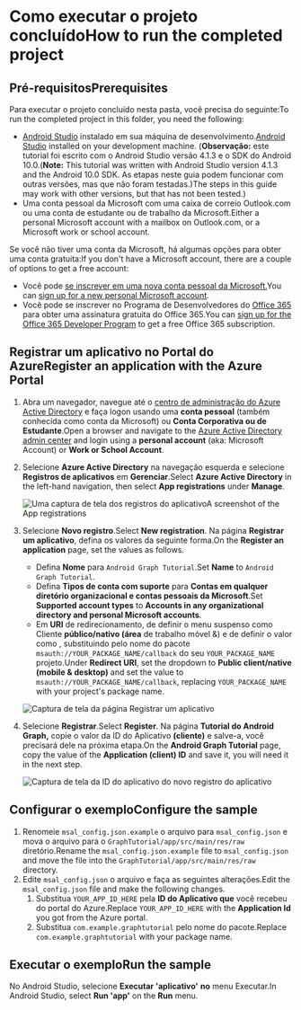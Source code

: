 # <a name="how-to-run-the-completed-project"></a><span data-ttu-id="06752-101">Como executar o projeto concluído</span><span class="sxs-lookup"><span data-stu-id="06752-101">How to run the completed project</span></span>

## <a name="prerequisites"></a><span data-ttu-id="06752-102">Pré-requisitos</span><span class="sxs-lookup"><span data-stu-id="06752-102">Prerequisites</span></span>

<span data-ttu-id="06752-103">Para executar o projeto concluído nesta pasta, você precisa do seguinte:</span><span class="sxs-lookup"><span data-stu-id="06752-103">To run the completed project in this folder, you need the following:</span></span>

- <span data-ttu-id="06752-104">[Android Studio](https://developer.android.com/studio/) instalado em sua máquina de desenvolvimento.</span><span class="sxs-lookup"><span data-stu-id="06752-104">[Android Studio](https://developer.android.com/studio/) installed on your development machine.</span></span> <span data-ttu-id="06752-105">(**Observação:** este tutorial foi escrito com o Android Studio versão 4.1.3 e o SDK do Android 10.0.</span><span class="sxs-lookup"><span data-stu-id="06752-105">(**Note:** This tutorial was written with Android Studio version 4.1.3 and the Android 10.0 SDK.</span></span> <span data-ttu-id="06752-106">As etapas neste guia podem funcionar com outras versões, mas que não foram testadas.)</span><span class="sxs-lookup"><span data-stu-id="06752-106">The steps in this guide may work with other versions, but that has not been tested.)</span></span>
- <span data-ttu-id="06752-107">Uma conta pessoal da Microsoft com uma caixa de correio Outlook.com ou uma conta de estudante ou de trabalho da Microsoft.</span><span class="sxs-lookup"><span data-stu-id="06752-107">Either a personal Microsoft account with a mailbox on Outlook.com, or a Microsoft work or school account.</span></span>

<span data-ttu-id="06752-108">Se você não tiver uma conta da Microsoft, há algumas opções para obter uma conta gratuita:</span><span class="sxs-lookup"><span data-stu-id="06752-108">If you don't have a Microsoft account, there are a couple of options to get a free account:</span></span>

- <span data-ttu-id="06752-109">Você pode [se inscrever em uma nova conta pessoal da Microsoft.](https://signup.live.com/signup?wa=wsignin1.0&rpsnv=12&ct=1454618383&rver=6.4.6456.0&wp=MBI_SSL_SHARED&wreply=https://mail.live.com/default.aspx&id=64855&cbcxt=mai&bk=1454618383&uiflavor=web&uaid=b213a65b4fdc484382b6622b3ecaa547&mkt=E-US&lc=1033&lic=1)</span><span class="sxs-lookup"><span data-stu-id="06752-109">You can [sign up for a new personal Microsoft account](https://signup.live.com/signup?wa=wsignin1.0&rpsnv=12&ct=1454618383&rver=6.4.6456.0&wp=MBI_SSL_SHARED&wreply=https://mail.live.com/default.aspx&id=64855&cbcxt=mai&bk=1454618383&uiflavor=web&uaid=b213a65b4fdc484382b6622b3ecaa547&mkt=E-US&lc=1033&lic=1).</span></span>
- <span data-ttu-id="06752-110">Você pode se inscrever no Programa de Desenvolvedores do [Office 365](https://developer.microsoft.com/office/dev-program) para obter uma assinatura gratuita do Office 365.</span><span class="sxs-lookup"><span data-stu-id="06752-110">You can [sign up for the Office 365 Developer Program](https://developer.microsoft.com/office/dev-program) to get a free Office 365 subscription.</span></span>

## <a name="register-an-application-with-the-azure-portal"></a><span data-ttu-id="06752-111">Registrar um aplicativo no Portal do Azure</span><span class="sxs-lookup"><span data-stu-id="06752-111">Register an application with the Azure Portal</span></span>

1. <span data-ttu-id="06752-112">Abra um navegador, navegue até o [centro de administração do Azure Active Directory](https://aad.portal.azure.com) e faça logon usando uma **conta pessoal** (também conhecida como conta da Microsoft) ou **Conta Corporativa ou de Estudante**.</span><span class="sxs-lookup"><span data-stu-id="06752-112">Open a browser and navigate to the [Azure Active Directory admin center](https://aad.portal.azure.com) and login using a **personal account** (aka: Microsoft Account) or **Work or School Account**.</span></span>

1. <span data-ttu-id="06752-113">Selecione **Azure Active Directory** na navegação esquerda e selecione **Registros de aplicativos** em **Gerenciar**.</span><span class="sxs-lookup"><span data-stu-id="06752-113">Select **Azure Active Directory** in the left-hand navigation, then select **App registrations** under **Manage**.</span></span>

    ![<span data-ttu-id="06752-114">Uma captura de tela dos registros do aplicativo</span><span class="sxs-lookup"><span data-stu-id="06752-114">A screenshot of the App registrations</span></span> ](../tutorial/images/aad-portal-app-registrations.png)

1. <span data-ttu-id="06752-115">Selecione **Novo registro**.</span><span class="sxs-lookup"><span data-stu-id="06752-115">Select **New registration**.</span></span> <span data-ttu-id="06752-116">Na página **Registrar um aplicativo**, defina os valores da seguinte forma.</span><span class="sxs-lookup"><span data-stu-id="06752-116">On the **Register an application** page, set the values as follows.</span></span>

    - <span data-ttu-id="06752-117">Defina **Nome** para `Android Graph Tutorial`.</span><span class="sxs-lookup"><span data-stu-id="06752-117">Set **Name** to `Android Graph Tutorial`.</span></span>
    - <span data-ttu-id="06752-118">Defina **Tipos de conta com suporte** para **Contas em qualquer diretório organizacional e contas pessoais da Microsoft**.</span><span class="sxs-lookup"><span data-stu-id="06752-118">Set **Supported account types** to **Accounts in any organizational directory and personal Microsoft accounts**.</span></span>
    - <span data-ttu-id="06752-119">Em **URI** de redirecionamento, de definir o menu suspenso como Cliente **público/nativo (área** de trabalho móvel &) e de definir o valor como , substituindo pelo nome do pacote `msauth://YOUR_PACKAGE_NAME/callback` do seu `YOUR_PACKAGE_NAME` projeto.</span><span class="sxs-lookup"><span data-stu-id="06752-119">Under **Redirect URI**, set the dropdown to **Public client/native (mobile & desktop)** and set the value to `msauth://YOUR_PACKAGE_NAME/callback`, replacing `YOUR_PACKAGE_NAME` with your project's package name.</span></span>

    ![Captura de tela da página Registrar um aplicativo](../tutorial/images/aad-register-an-app.png)

1. <span data-ttu-id="06752-121">Selecione **Registrar**.</span><span class="sxs-lookup"><span data-stu-id="06752-121">Select **Register**.</span></span> <span data-ttu-id="06752-122">Na página **Tutorial do Android Graph,** copie o valor da ID do Aplicativo **(cliente)** e salve-a, você precisará dele na próxima etapa.</span><span class="sxs-lookup"><span data-stu-id="06752-122">On the **Android Graph Tutorial** page, copy the value of the **Application (client) ID** and save it, you will need it in the next step.</span></span>

    ![Captura de tela da ID do aplicativo do novo registro do aplicativo](../tutorial/images/aad-application-id.png)

## <a name="configure-the-sample"></a><span data-ttu-id="06752-124">Configurar o exemplo</span><span class="sxs-lookup"><span data-stu-id="06752-124">Configure the sample</span></span>

1. <span data-ttu-id="06752-125">Renomeie `msal_config.json.example` o arquivo para `msal_config.json` e mova o arquivo para o `GraphTutorial/app/src/main/res/raw` diretório.</span><span class="sxs-lookup"><span data-stu-id="06752-125">Rename the `msal_config.json.example` file to `msal_config.json` and move the file into the `GraphTutorial/app/src/main/res/raw` directory.</span></span>
1. <span data-ttu-id="06752-126">Edite `msal_config.json` o arquivo e faça as seguintes alterações.</span><span class="sxs-lookup"><span data-stu-id="06752-126">Edit the `msal_config.json` file and make the following changes.</span></span>
    1. <span data-ttu-id="06752-127">Substitua `YOUR_APP_ID_HERE` pela **ID do Aplicativo que** você recebeu do portal do Azure.</span><span class="sxs-lookup"><span data-stu-id="06752-127">Replace `YOUR_APP_ID_HERE` with the **Application Id** you got from the Azure portal.</span></span>
    1. <span data-ttu-id="06752-128">Substitua `com.example.graphtutorial` pelo nome do pacote.</span><span class="sxs-lookup"><span data-stu-id="06752-128">Replace `com.example.graphtutorial` with your package name.</span></span>

## <a name="run-the-sample"></a><span data-ttu-id="06752-129">Executar o exemplo</span><span class="sxs-lookup"><span data-stu-id="06752-129">Run the sample</span></span>

<span data-ttu-id="06752-130">No Android Studio, selecione **Executar 'aplicativo'** **no** menu Executar.</span><span class="sxs-lookup"><span data-stu-id="06752-130">In Android Studio, select **Run 'app'** on the **Run** menu.</span></span>
